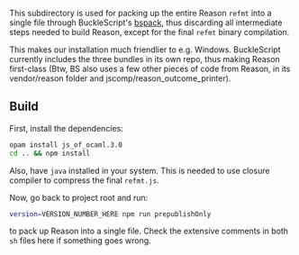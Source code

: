 This subdirectory is used for packing up the entire Reason `refmt` into a single file through BuckleScript's [bspack](https://github.com/bloomberg/bucklescript/blob/master/jscomp/core/bspack_main.ml), thus discarding all intermediate steps needed to build Reason, except for the final `refmt` binary compilation.

This makes our installation much friendlier to e.g. Windows. BuckleScript currently includes the three bundles in its own repo, thus making Reason first-class (Btw, BS also uses a few other pieces of code from Reason, in its vendor/reason folder and jscomp/reason_outcome_printer).

## Build

First, install the dependencies:

```sh
opam install js_of_ocaml.3.0
cd .. && npm install
```

Also, have `java` installed in your system. This is needed to use closure compiler to compress the final `refmt.js`.

Now, go back to project root and run:

```sh
version=VERSION_NUMBER_HERE npm run prepublishOnly
```

to pack up Reason into a single file. Check the extensive comments in both `sh` files here if something goes wrong.
